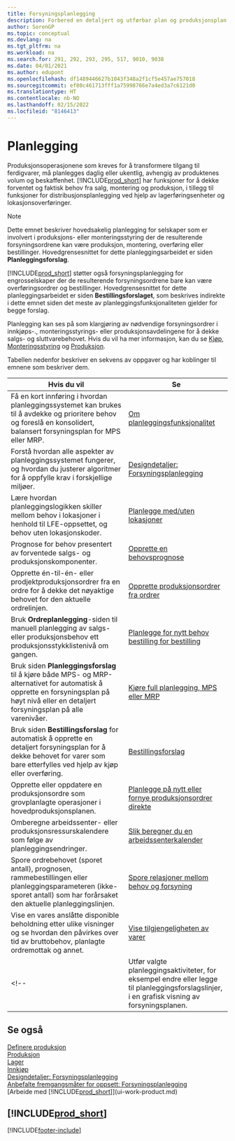 ```yaml
---
title: Forsyningsplanlegging
description: Forbered en detaljert og utførbar plan og produksjonsplan for sluttmontering for salgs- og produksjonsbehov.
author: SorenGP
ms.topic: conceptual
ms.devlang: na
ms.tgt_pltfrm: na
ms.workload: na
ms.search.for: 291, 292, 293, 295, 517, 9010, 9038
ms.date: 04/01/2021
ms.author: edupont
ms.openlocfilehash: df1489446627b1043f348a2f1cf5e457ae757018
ms.sourcegitcommit: ef80c461713fff1a75998766e7a4ed3a7c6121d0
ms.translationtype: HT
ms.contentlocale: nb-NO
ms.lasthandoff: 02/15/2022
ms.locfileid: "8146413"
---
```

# <a name="planning"></a>Planlegging

Produksjonsoperasjonene som kreves for å transformere tilgang til ferdigvarer, må planlegges daglig eller ukentlig, avhengig av produktenes volum og beskaffenhet. [!INCLUDE[prod_short](includes/prod_short.md)] har funksjoner for å dekke forventet og faktisk behov fra salg, montering og produksjon, i tillegg til funksjoner for distribusjonsplanlegging ved hjelp av lagerføringsenheter og lokasjonsoverføringer.

> [!NOTE]
> Dette emnet beskriver hovedsakelig planlegging for selskaper som er involvert i produksjons- eller monteringsstyring der de resulterende forsyningsordrene kan være produksjon, montering, overføring eller bestillinger. Hovedgrensesnittet for dette planleggingsarbeidet er siden **Planleggingsforslag**.
>
> [!INCLUDE[prod_short](includes/prod_short.md)] støtter også forsyningsplanlegging for engrosselskaper der de resulterende forsyningsordrene bare kan være overføringsordrer og bestillinger. Hovedgrensesnittet for dette planleggingsarbeidet er siden **Bestillingsforslaget**, som beskrives indirekte i dette emnet siden det meste av planleggingsfunksjonaliteten gjelder for begge forslag.

Planlegging kan ses på som klargjøring av nødvendige forsyningsordrer i innkjøps-., monteringsstyrings- eller produksjonsavdelingene for å dekke salgs- og sluttvarebehovet. Hvis du vil ha mer informasjon, kan du se [Kjøp](purchasing-manage-purchasing.md), [Monteringsstyring](assembly-assemble-items.md) og [Produksjon](production-manage-manufacturing.md).

Tabellen nedenfor beskriver en sekvens av oppgaver og har koblinger til emnene som beskriver dem.  

|**Hvis du vil**|**Se**|  
|------------|-------------|  
|Få en kort innføring i hvordan planleggingssystemet kan brukes til å avdekke og prioritere behov og foreslå en konsolidert, balansert forsyningsplan for MPS eller MRP.|[Om planleggingsfunksjonalitet](production-about-planning-functionality.md)|
|Forstå hvordan alle aspekter av planleggingssystemet fungerer, og hvordan du justerer algoritmer for å oppfylle krav i forskjellige miljøer.|[Designdetaljer: Forsyningsplanlegging](design-details-supply-planning.md)|
|Lære hvordan planleggingslogikken skiller mellom behov i lokasjoner i henhold til LFE-oppsettet, og behov uten lokasjonskoder.|[Planlegge med/uten lokasjoner](production-planning-with-without-locations.md)|
|Prognose for behov presentert av forventede salgs- og produksjonskomponenter.|[Opprette en behovsprognose](production-how-to-create-a-forecast.md)|  
|Opprette én-til-én- eller prodjektproduksjonsordrer fra en ordre for å dekke det nøyaktige behovet for den aktuelle ordrelinjen.|[Opprette produksjonsordrer fra ordrer](production-how-to-create-production-orders-from-sales-orders.md)|
|Bruk **Ordreplanlegging**-siden til manuell planlegging av salgs- eller produksjonsbehov ett produksjonsstykklistenivå om gangen.|[Planlegge for nytt behov bestilling for bestilling](production-how-to-plan-for-new-demand.md)|
|Bruk siden **Planleggingsforslag** til å kjøre både MPS- og MRP-alternativet for automatisk å opprette en forsyningsplan på høyt nivå eller en detaljert forsyningsplan på alle varenivåer.|[Kjøre full planlegging, MPS eller MRP](production-how-to-run-mps-and-mrp.md)|
|Bruk siden **Bestillingsforslag** for automatisk å opprette en detaljert forsyningsplan for å dekke behovet for varer som bare etterfylles ved hjelp av kjøp eller overføring.|[Bestillingsforslag](production-about-planning-functionality.md#requisition-worksheet)|  
|Opprette eller oppdatere en produksjonsordre som grovplanlagte operasjoner i hovedproduksjonsplanen.|[Planlegge på nytt eller fornye produksjonsordrer direkte](production-how-to-replan-refresh-production-orders.md)|
|Omberegne arbeidssenter- eller produksjonsressurskalendere som følge av planleggingsendringer.|[Slik beregner du en arbeidssenterkalender](production-how-to-create-work-center-calendars.md#to-calculate-a-work-center-calendar)|
|Spore ordrebehovet (sporet antall), prognosen, rammebestillingen eller planleggingsparameteren (ikke-sporet antall) som har forårsaket den aktuelle planleggingslinjen.|[Spore relasjoner mellom behov og forsyning](production-how-track-demand-supply.md)|
|Vise en vares anslåtte disponible beholdning etter ulike visninger og se hvordan den påvirkes over tid av bruttobehov, planlagte ordremottak og annet.|[Vise tilgjengeligheten av varer](inventory-how-availability-overview.md)|  
<!--|Utfør valgte planleggingsaktiviteter, for eksempel endre eller legge til planleggingsforslagslinjer, i en grafisk visning av forsyningsplanen.|[Endre planleggingsforslag i en grafisk visning](production-how-to-modify-planning-suggestions-in-a-graphical-view.md)|-->

## <a name="see-also"></a>Se også

[Definere produksjon](production-configure-production-processes.md)  
[Produksjon](production-manage-manufacturing.md)  
[Lager](inventory-manage-inventory.md)  
[Innkjøp](purchasing-manage-purchasing.md)  
[Designdetaljer: Forsyningsplanlegging](design-details-supply-planning.md)  
[Anbefalte fremgangsmåter for oppsett: Forsyningsplanlegging](setup-best-practices-supply-planning.md)  
[Arbeide med [!INCLUDE[prod_short](includes/prod_short.md)]](ui-work-product.md)

## [!INCLUDE[prod_short](includes/free_trial_md.md)]  


[!INCLUDE[footer-include](includes/footer-banner.md)]
